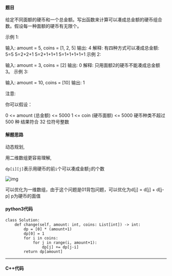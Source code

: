 #### 题目

给定不同面额的硬币和一个总金额。写出函数来计算可以凑成总金额的硬币组合数。假设每一种面额的硬币有无限个。 

 

示例 1:

输入: amount = 5, coins = [1, 2, 5]
输出: 4
解释: 有四种方式可以凑成总金额:
5=5
5=2+2+1
5=2+1+1+1
5=1+1+1+1+1
示例 2:

输入: amount = 3, coins = [2]
输出: 0
解释: 只用面额2的硬币不能凑成总金额3。
示例 3:

输入: amount = 10, coins = [10] 
输出: 1


注意:

你可以假设：

0 <= amount (总金额) <= 5000
1 <= coin (硬币面额) <= 5000
硬币种类不超过 500 种
结果符合 32 位符号整数



#### 解题思路

动态规划,

用二维数组更容易理解,

`dp[i][j]`表示用硬币的前`i`个可以凑成金额`j`的个数

![img](https://pic3.zhimg.com/80/v2-a50992bfc5f5a8f1c787c693c46fdaea_720w.jpg)



可以优化为一维数组，由于这个问题是01背包问题，可以优化为d[j] = d[j] + d[j-p] p为硬币的面值



#### python3代码

```
class Solution:
    def change(self, amount: int, coins: List[int]) -> int:
        dp = [0] * (amount+1)
        dp[0] = 1
        for i in coins:
            for j in range(i, amount+1):
                dp[j] += dp[j-i]
        return dp[amount]
```



****

#### C++代码

```

```

